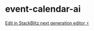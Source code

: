 # event-calendar-ai

[Edit in StackBlitz next generation editor ⚡️](https://stackblitz.com/~/github.com/cemergin/event-calendar-ai)